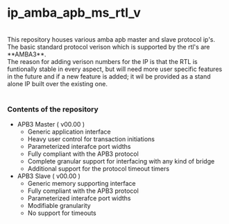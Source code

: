 # ip_amba_apb_ms_rtl_v

<br />
This repository houses various amba apb master and slave protocol ip's. The basic standard protocol verison which is supported by the rtl's are **AMBA3**.<br />
The reason for adding verison numbers for the IP is that the RTL is funtionally stable in every aspect, but will need more user specific features in the future and if a new feature is added; it wil be provided as a stand alone IP built over the existing one.<br />
<br />

### Contents of the repository

  - APB3 Master ( v00.00 )
    - Generic application interface
    - Heavy user control for transaction initiations
    - Parameterized interafce port widths
    - Fully compliant with the APB3 protocol
    - Complete granular support for interfacing with any kind of bridge
    - Additional support for the protocol timeout timers
  - APB3 Slave ( v00.00 )
    - Generic memory supporting interface
    - Fully compliant with the APB3 protocol
    - Parameterized interafce port widths
    - Modifiable granularity
    - No support for timeouts

